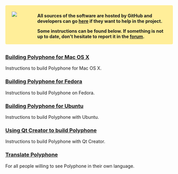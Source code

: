<div style="background-color:#FFEE99;padding:10px 10px 2px 10px;width:100%;font-weight:bold;border-radius:4px;margin-bottom:30px">
<img src="images/github.png" style="float:left;margin:10px 0 0 10px">
<div style="margin:5px 0 0 90px">
<p>All sources of the software are hosted by GitHub and developers can go <a href="https://github.com/davy7125/polyphone" target="_blank">here</a> if they want to help in the project.</p>
<p>Some instructions can be found below. If something is not up to date, don't hesitate to report it in the <a href="forum">forum</a>.</p>
</div>
</div>

### [Building Polyphone for Mac OS X](development/building-polyphone-for-mac-os-x.md)

Instructions to build Polyphone for Mac OS X.

### [Building Polyphone for Fedora](development/building-polyphone-for-fedora.md)

Instructions to build Polyphone on Fedora.

### [Building Polyphone for Ubuntu](development/building-polyphone-for-ubuntu.md)

Instructions to build Polyphone with Ubuntu.

### [Using Qt Creator to build Polyphone](development/using-qt-creator-to-build-polyphone.md)

Instructions to build Polyphone with Qt Creator.

### [Translate Polyphone](development/translate-polyphone.md)

For all people willing to see Polyphone in their own language.
